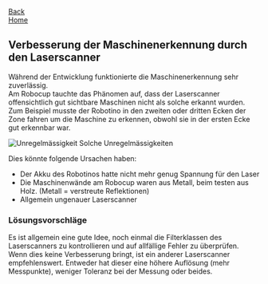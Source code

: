[Back](VerbesserungsvorschlaegeMFT)  
[Home](home)  
## Verbesserung der Maschinenerkennung durch den Laserscanner

Während der Entwicklung funktionierte die Maschinenerkennung sehr zuverlässig.  
Am Robocup tauchte das Phänomen auf, dass der Laserscanner offensichtlich gut sichtbare Maschinen nicht als solche erkannt wurden.
Zum Beispiel musste der Robotino in den zweiten oder dritten Ecken der Zone fahren um die Maschine zu erkennen, obwohl sie in der ersten Ecke gut erkennbar war.  

![Unregelmässigkeit](https://gitlab.com/solidus/hefei/uploads/df8fd4338994055c5ac48a2811c451ba/Unregelmässigkeit.JPG)
Solche Unregelmässigkeiten 

Dies könnte folgende Ursachen haben:  
- Der Akku des Robotinos hatte nicht mehr genug Spannung für den Laser
- Die Maschinenwände am Robocup waren aus Metall, beim testen aus Holz. (Metall = verstreute Reflektionen)
- Allgemein ungenauer Laserscanner  

### Lösungsvorschläge

Es ist allgemein eine gute Idee, noch einmal die Filterklassen des Laserscanners zu kontrollieren und auf allfällige Fehler zu überprüfen. Wenn dies keine Verbesserung bringt, ist ein anderer Laserscanner empfehlenswert. Entweder hat dieser eine höhere Auflösung (mehr Messpunkte), weniger Toleranz bei der Messung oder beides.

